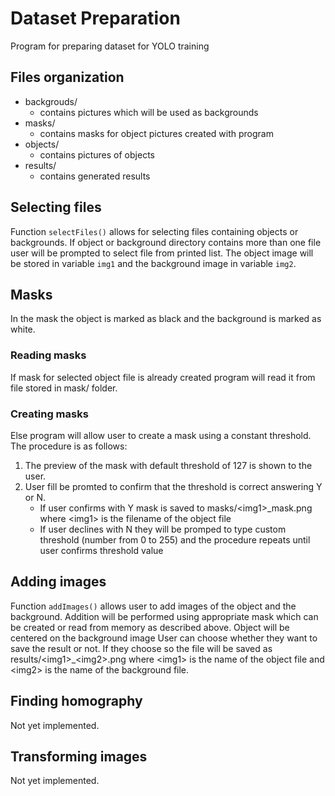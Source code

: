 # Dataset Preparation
Program for preparing dataset for YOLO training

## Files organization
* backgrouds/
  * contains pictures which will be used as backgrounds
* masks/
  * contains masks for object pictures created with program
* objects/
  * contains pictures of objects
* results/
  * contains generated results

## Selecting files
Function `selectFiles()` allows for selecting files containing objects or backgrounds.
If object or background directory contains more than one file user will be prompted to select file from printed list.
The object image will be stored in variable `img1` and the background image in variable `img2`.

## Masks
In the mask the object is marked as black and the background is marked as white.
### Reading masks
If mask for selected object file is already created program will read it from file stored in mask/ folder. 
### Creating masks
Else program will allow user to create a mask using a constant threshold.
The procedure is as follows:
1. The preview of the mask with default threshold of 127 is shown to the user.
2. User fill be promted to confirm that the threshold is correct answering Y or N.
    * If user confirms with Y mask is saved to masks/\<img1\>_mask.png where \<img1\> is the filename of the object file
    * If user declines with N they will be promped to type custom threshold (number from 0 to 255) and the procedure repeats until user confirms threshold value
  
## Adding images
Function `addImages()` allows user to add images of the object and the background. Addition will be performed using appropriate mask which can be created or read from memory as described above. Object will be centered on the background image
User can choose whether they want to save the result or not. If they choose so the file will be saved as results/\<img1\>_\<img2\>.png where \<img1\> is the name of the object file and \<img2\> is the name of the background file.
  
## Finding homography
Not yet implemented.

## Transforming images
Not yet implemented.
